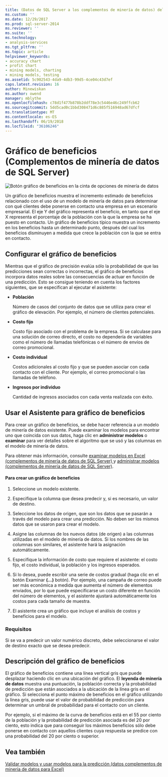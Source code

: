 ```yaml
---
title: (Datos de SQL Server a los complementos de minería de datos) del gráfico de beneficios | Documentos de Microsoft
ms.custom: ''
ms.date: 12/29/2017
ms.prod: sql-server-2014
ms.reviewer: ''
ms.suite: ''
ms.technology:
- analysis-services
ms.tgt_pltfrm: ''
ms.topic: article
helpviewer_keywords:
- accuracy chart
- profit chart
- mining models, charting
- mining models, testing
ms.assetid: 5c902543-4da9-4db3-99d5-4ce04c43d7ef
caps.latest.revision: 16
author: Minewiskan
ms.author: owend
manager: mblythe
ms.openlocfilehash: c78d1f477b878b2ddf78e3c5446e46c249ffcb62
ms.sourcegitcommit: 5dd5cad0c1bbd308471d6c885f516948ad67dfcf
ms.translationtype: MT
ms.contentlocale: es-ES
ms.lasthandoff: 06/19/2018
ms.locfileid: "36106246"
---
```

# <a name="profit-chart-sql-server-data-mining-add-ins"></a>Gráfico de beneficios (Complementos de minería de datos de SQL Server)
  ![Botón gráfico de beneficios en la cinta de opciones de minería de datos](media/dmc-profitchart.gif "botón gráfico de beneficios en la cinta de opciones de minería de datos")  
  
 Un gráfico de beneficios muestra el incremento estimado de beneficios relacionado con el uso de un modelo de minería de datos para determinar con qué clientes debe ponerse en contacto una empresa en un escenario empresarial. El eje Y del gráfico representa el beneficio, en tanto que el eje X representa el porcentaje de la población con la que la empresa se ha puesto en contacto. Un gráfico de beneficios típico muestra un incremento en los beneficios hasta un determinado punto, después del cual los beneficios disminuyen a medida que crece la población con la que se entra en contacto.  
  
## <a name="configuring-the-profit-chart"></a>Configurar el gráfico de beneficios  
 Mientras que el gráfico de precisión evalúa sólo la probabilidad de que las predicciones sean correctas o incorrectas, el gráfico de beneficios incorpora datos reales sobre las consecuencias de actuar en función de una predicción. Esto se consigue teniendo en cuenta los factores siguientes, que se especifican al ejecutar el asistente:  
  
-   **Población**  
  
     Número de casos del conjunto de datos que se utiliza para crear el gráfico de elevación. Por ejemplo, el número de clientes potenciales.  
  
-   **Costo fijo**  
  
     Costo fijo asociado con el problema de la empresa. Si se calculase para una solución de correo directo, el costo no dependería de variables como el número de llamadas telefónicas o el número de envíos de correo promocional.  
  
-   **Costo individual**  
  
     Costos adicionales al costo fijo y que se pueden asociar con cada contacto con el cliente. Por ejemplo, el correo promocional o las llamadas de teléfono.  
  
-   **Ingresos por individuo**  
  
     Cantidad de ingresos asociados con cada venta realizada con éxito.  
  
## <a name="using-the-profit-chart-wizard"></a>Usar el Asistente para gráfico de beneficios  
 Para crear un gráfico de beneficios, se debe hacer referencia a un modelo de minería de datos existente. Puede examinar los modelos para encontrar uno que coincida con sus datos, haga clic en **administrar modelos** o **examinar** para ver detalles sobre el algoritmo que se usó y las columnas en el modelo de minería de datos.  
  
 Para obtener más información, consulte [examinar modelos en Excel &#40;complementos de minería de datos de SQL Server&#41; ](browsing-models-in-excel-sql-server-data-mining-add-ins.md) y [administrar modelos &#40;complementos de minería de datos de SQL Server&#41;](manage-models-sql-server-data-mining-add-ins.md).  
  
#### <a name="to-create-a-profit-chart"></a>Para crear un gráfico de beneficios  
  
1.  Seleccione un modelo existente.  
  
2.  Especifique la columna que desea predecir y, si es necesario, un valor de destino.  
  
3.  Seleccione los datos de origen, que son los datos que se pasarán a través del modelo para crear una predicción. No deben ser los mismos datos que se usaron para crear el modelo.  
  
4.  Asigne las columnas de los nuevos datos (de origen) a las columnas utilizadas en el modelo de minería de datos. Si los nombres de las columnas son similares, el asistente hará la asignación automáticamente.  
  
5.  Especifique la información de costo que requiere el asistente: el costo fijo, el costo individual, la población y los ingresos esperados.  
  
6.  Si lo desea, puede escribir una serie de costos gradual (haga clic en el botón Examinar **(...)**  botón). Por ejemplo, una campaña de correo puede ser más económica a medida que aumenta el número de elementos enviados, por lo que puede especificarse un costo diferente en función del número de elementos, y el asistente ajustará automáticamente los costos para cada tamaño de muestra.  
  
7.  El asistente crea un gráfico que incluye el análisis de costos y beneficios para el modelo.  
  
### <a name="requirements"></a>Requisitos  
 Si se va a predecir un valor numérico discreto, debe seleccionarse el valor de destino exacto que se desea predecir.  
  
## <a name="understanding-the-profit-chart"></a>Descripción del gráfico de beneficios  
 El gráfico de beneficios contiene una línea vertical gris que puede desplazar haciendo clic en una ubicación del gráfico. El **leyenda de minería de datos** muestra una puntuación, la población correcta y la probabilidad de predicción que están asociados a la ubicación de la línea gris en el gráfico. Si selecciona el punto máximo de beneficios en el gráfico utilizando la línea gris, puede usar el valor de probabilidad de predicción para determinar un umbral de probabilidad para el contacto con un cliente.  
  
 Por ejemplo, si el máximo de la curva de beneficios está en el 55 por ciento de la población y la probabilidad de predicción asociada es del 20 por ciento, esto indica que para conseguir los máximos beneficios sólo debe ponerse en contacto con aquellos clientes cuya respuesta se predice con una probabilidad del 20 por ciento o superior.  
  
## <a name="see-also"></a>Vea también  
 [Validar modelos y usar modelos para la predicción &#40;datos complementos de minería de datos para Excel&#41;](validating-models-and-using-models-for-prediction-data-mining-add-ins-for-excel.md)  
  
  